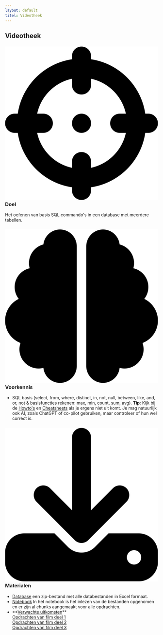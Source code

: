 ```yaml
---
layout: default
titel: Videotheek
---
```


## Videotheek

### <span><img class="inline-h2-icon" src="../assets/svg/crosshairs.svg" /> Doel</span>

Het oefenen van basis SQL commando's in een database met meerdere tabellen.

### <span><img class="inline-h2-icon" src="../assets/svg/brain.svg" /> Voorkennis</span>

- SQL basis (select, from, where, distinct, in, not, null, between, like, and, or, not & basisfuncties rekenen: max, min, count, sum, avg).
  **Tip**: Kijk bij de [Howto's](../howto.md) en [Cheatsheets](../cheeatsheets.md) als je ergens niet uit komt. Je mag natuurlijk ook AI, zoals ChatGPT of co-pilot gebruiken, maar controleer of hun wel correct is.

### <span><img class="inline-h2-icon" src="../assets/svg/download.svg" /> Materialen</span>

- [Database](../dataset/Film.zip) een zip-bestand met alle databestanden in Excel formaat.
- [Notebook](../notebook/videotheek.Rmd) In het notebook is het inlezen van de bestanden opgenomen en er zijn al chunks aangemaakt voor alle opdrachten.
- \*\*<ins>Verwachte uitkomsten</ins>\*\*\
   [Opdrachten van film deel 1](../werkboek/Films-1.pdf)\
   [Opdrachten van film deel 2](../werkboek/Films-2.pdf)\
   [Opdrachten van film deel 3](../werkboek/Films-3.pdf)
